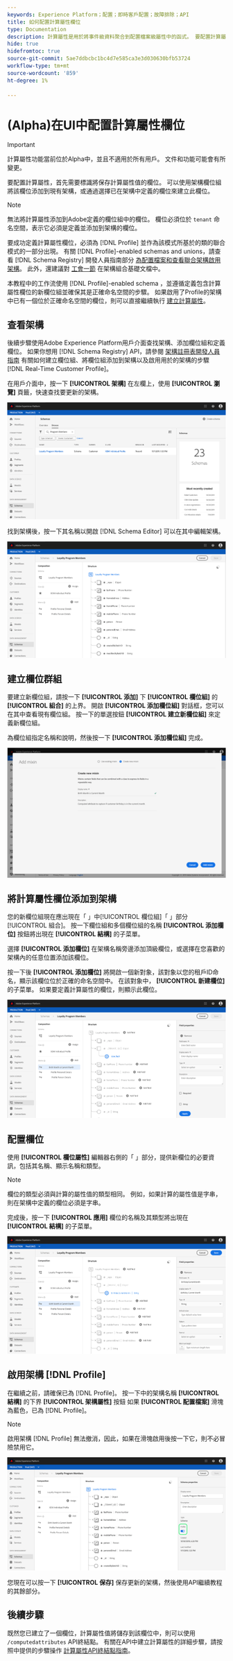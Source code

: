 ```yaml
---
keywords: Experience Platform；配置；即時客戶配置；故障排除；API
title: 如何配置計算屬性欄位
type: Documentation
description: 計算屬性是用於將事件級資料聚合到配置檔案級屬性中的函式。 要配置計算屬性，首先需要標識將保存計算屬性值的欄位。 可以使用架構欄位組將該欄位添加到現有架構，或通過選擇已在架構中定義的欄位來建立此欄位。
hide: true
hidefromtoc: true
source-git-commit: 5ae7ddbcbc1bc4d7e585ca3e3d030630bfb53724
workflow-type: tm+mt
source-wordcount: '859'
ht-degree: 1%

---
```



# (Alpha)在UI中配置計算屬性欄位

>[!IMPORTANT]
>
>計算屬性功能當前位於Alpha中，並且不適用於所有用戶。 文件和功能可能會有所變更。

要配置計算屬性，首先需要標識將保存計算屬性值的欄位。 可以使用架構欄位組將該欄位添加到現有架構，或通過選擇已在架構中定義的欄位來建立此欄位。

>[!NOTE]
>
>無法將計算屬性添加到Adobe定義的欄位組中的欄位。 欄位必須位於 `tenant` 命名空間，表示它必須是定義並添加到架構的欄位。

要成功定義計算屬性欄位，必須為 [!DNL Profile] 並作為該模式所基於的類的聯合模式的一部分出現。 有關 [!DNL Profile]-enabled schemas and unions，請查看 [!DNL Schema Registry] 開發人員指南部分 [為配置檔案和查看聯合架構啟用架構](../../xdm/api/getting-started.md)。 此外，還建議對 [工會一節](../../xdm/schema/composition.md) 在架構組合基礎文檔中。

本教程中的工作流使用 [!DNL Profile]-enabled schema ，並遵循定義包含計算屬性欄位的新欄位組並確保其是正確命名空間的步驟。 如果啟用了Profile的架構中已有一個位於正確命名空間的欄位，則可以直接繼續執行 [建立計算屬性](#create-a-computed-attribute)。

## 查看架構

後續步驟使用Adobe Experience Platform用戶介面查找架構、添加欄位組和定義欄位。 如果你想用 [!DNL Schema Registry] API，請參閱 [架構註冊表開發人員指南](../../xdm/api/getting-started.md) 有關如何建立欄位組、將欄位組添加到架構以及啟用用於的架構的步驟 [!DNL Real-Time Customer Profile]。

在用戶介面中，按一下 **[!UICONTROL 架構]** 在左欄上，使用 **[!UICONTROL 瀏覽]** 頁籤，快速查找要更新的架構。

![](../images/computed-attributes/Schemas-Browse.png)

找到架構後，按一下其名稱以開啟 [!DNL Schema Editor] 可以在其中編輯架構。

![](../images/computed-attributes/Schema-Editor.png)

## 建立欄位群組

要建立新欄位組，請按一下 **[!UICONTROL 添加]** 下 **[!UICONTROL 欄位組]** 的 **[!UICONTROL 組合]** 的上界。 開啟 **[!UICONTROL 添加欄位組]** 對話框，您可以在其中查看現有欄位組。 按一下的單選按鈕 **[!UICONTROL 建立新欄位組]** 來定義新欄位組。

為欄位組指定名稱和說明，然後按一下 **[!UICONTROL 添加欄位組]** 完成。

![](../images/computed-attributes/Add-field-group.png)

## 將計算屬性欄位添加到架構

您的新欄位組現在應出現在「 」中[!UICONTROL 欄位組]「 」部分[!UICONTROL 組合]。 按一下欄位組和多個欄位組的名稱 **[!UICONTROL 添加欄位]** 按鈕將出現在 **[!UICONTROL 結構]** 的子菜單。

選擇 **[!UICONTROL 添加欄位]** 在架構名稱旁邊添加頂級欄位，或選擇在您喜歡的架構內的任意位置添加該欄位。

按一下後 **[!UICONTROL 添加欄位]** 將開啟一個新對象，該對象以您的租戶ID命名，顯示該欄位位於正確的命名空間中。 在該對象中， **[!UICONTROL 新建欄位]** 的子菜單。 如果要定義計算屬性的欄位，則顯示此欄位。

![](../images/computed-attributes/New-field.png)

## 配置欄位

使用 **[!UICONTROL 欄位屬性]** 編輯器右側的「 」部分，提供新欄位的必要資訊，包括其名稱、顯示名稱和類型。

>[!NOTE]
>
>欄位的類型必須與計算的屬性值的類型相同。 例如，如果計算的屬性值是字串，則在架構中定義的欄位必須是字串。

完成後，按一下 **[!UICONTROL 應用]** 欄位的名稱及其類型將出現在 **[!UICONTROL 結構]** 的子菜單。

![](../images/computed-attributes/Apply.png)

## 啟用架構 [!DNL Profile]

在繼續之前，請確保已為 [!DNL Profile]。 按一下中的架構名稱 **[!UICONTROL 結構]** 的下界 **[!UICONTROL 架構屬性]** 按鈕 如果 **[!UICONTROL 配置檔案]** 滑塊為藍色，已為 [!DNL Profile]。

>[!NOTE]
>
>啟用架構 [!DNL Profile] 無法撤消，因此，如果在滑塊啟用後按一下它，則不必冒險禁用它。

![](../images/computed-attributes/Profile.png)

您現在可以按一下 **[!UICONTROL 保存]** 保存更新的架構，然後使用API繼續教程的其餘部分。

## 後續步驟

既然您已建立了一個欄位，計算屬性值將儲存到該欄位中，則可以使用 `/computedattributes` API終結點。 有關在API中建立計算屬性的詳細步驟，請按照中提供的步驟操作 [計算屬性API終結點指南](ca-api.md)。